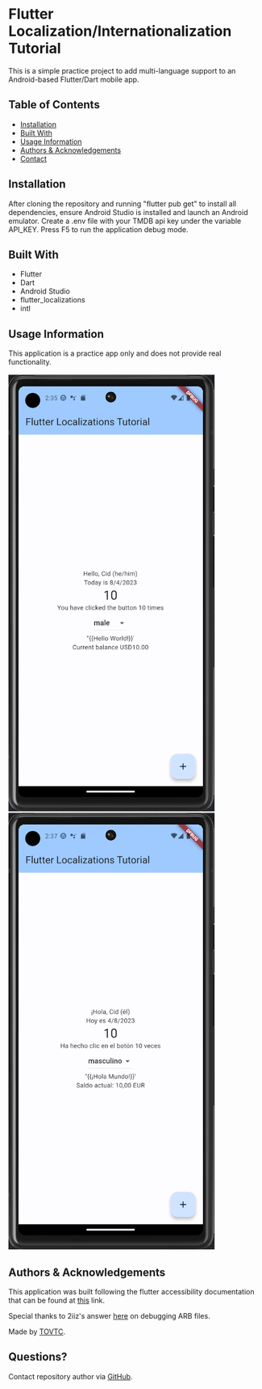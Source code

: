 
  # Flutter Localization/Internationalization Tutorial
  
  This is a simple practice project to add multi-language support to an Android-based Flutter/Dart mobile app.
  
  ## Table of Contents
  
  * [Installation](#installation)
  * [Built With](#built)
  * [Usage Information](#usage)
  * [Authors & Acknowledgements](#credits)
  * [Contact](#questions)
  
  ## Installation<a name="installation"></a>
  After cloning the repository and running "flutter pub get" to install all dependencies, ensure Android Studio is installed and launch an Android emulator. Create a .env file with your TMDB api key under the variable API_KEY. Press F5 to run the application debug mode.

  ## Built With<a name="built"></a>
  * Flutter
  * Dart
  * Android Studio
  * flutter_localizations
  * intl
  
  ## Usage Information<a name="usage"></a>

  This application is a practice app only and does not provide real functionality.</br>
  </br>![Flutter Localization/Internationalization Tutorial](./app-en.png "Flutter Localization/Internationalization Tutorial") ![Flutter Localization/Internationalization Tutorial](./app-es.png "Flutter Localization/Internationalization Tutorial")</br>
  
  ## Authors & Acknowledgements<a name="credits"></a>
  
  This application was built following the flutter accessibility documentation that can be found at [this](https://docs.flutter.dev/accessibility-and-localization/internationalization) link.</br>

  Special thanks to 2iiz's answer [here](https://stackoverflow.com/questions/72228015/formatexception-unexpected-character-at-line-439-character-1-with-arb-file) on debugging ARB files.</br>

  Made by [TOVTC](https://github.com/TOVTC).

  ## Questions?<a name="questions"></a>
  Contact repository author via [GitHub](https://github.com/TOVTC).</br>
    